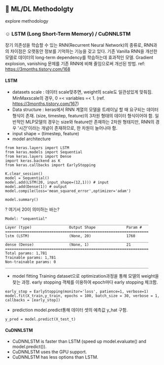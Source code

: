 ## :black_heart: ML/DL Methodolgty

explore methodology

### ☺︎ LSTM (Long Short-Term Memory) / CuDNNLSTM
장기 의존성을 학습할 수 있는 RNN(Recurrent Neural Network)의 종류로, RNN과의 차이점은 오랫동안 정보를 기억하는 기능을 갖고 있다. 
기존 Vanilla RNN을 개선한 모델로 데이터의 long-term dependency를 학습하는데 효과적인 모델. 
Gradient explosion, vanishing 문제를 기존 RNN에 비해 줄임으로써 개선된 방법.
ref: https://3months.tistory.com/168

#### LSTM
* datasets scale : 데이터 scale맞추면, weight의 scale도 일관성있게 맞춰짐. MinMaxscale의 경우, 0 =< variables =< 1. 
(ref. https://3months.tistory.com/167)
* Data structure : keras에서 RNN 계열의 모델을 트레이닐 할 때 요구되는 데이터 형식이 존재. (size, timestep, feature)의 3차원 형태의 데이터 형식이어야 함. 
  일반적인 MLP모델의 경우는 size와 feature만 존재하는 2차원 형태지만, RNN의 경우 '시간'이라는 개념이 존재하므로, 한 차원이 늘어나야 함. 
* input shape = (timestep, feature)
* model architecture

```
from keras.layers import LSTM
from keras.models import Sequential
from keras.layers import Dense
import keras.backend as K
from keras.callbacks import EarlyStopping

K.clear_session()
model = Sequential()
model.add(LSTM(20, input_shape=(12,1))) # input 
model.add(Dense(1)) # output
model.compile(loss='mean_squared_error',optimizer='adam') 

model.summary()
```
? 여기서 20이 의미하는 바는?
```
Model: "sequential"
_________________________________________________________________
Layer (type)                 Output Shape              Param #   
=================================================================
lstm (LSTM)                  (None, 20)                1760      
_________________________________________________________________
dense (Dense)                (None, 1)                 21        
=================================================================
Total params: 1,781
Trainable params: 1,781
Non-trainable params: 0
_________________________________________________________________
```
* model fitting
Training dataset으로 optimization과정을 통해 모델의 weight을 찾는 과정. 
early stopping 객체를 이용하여 epoch마다 early stopping 체크함.
```
early_stop = EarlyStopping(monitor='loss', patience=1, verbose=1)
model.fit(X_train,y_train, epochs = 100, batch_size = 30, verbose = 1, callbacks = [early_stop])
```
* prediction 
model.predict통해 데이터 셋의 예측값 y_hat 구함.
```
y_pred = model.predict(X_test_t)
```

#### CuDNNLSTM
* CuDNNLSTM is faster than LSTM (speed up model.evaluate() and model.predict()).
* CuDNNLSTM uses the GPU support. 
* CuDNNLSTM has less options than LSTM.

